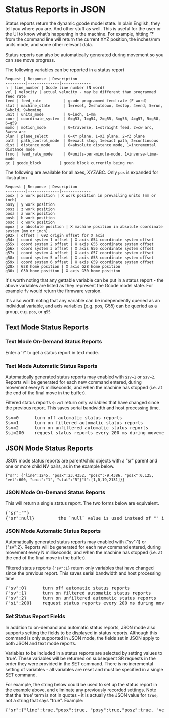 # Status Reports in JSON
Status reports return the dynamic gcode model state. In plain English, they tell you where you are. And other stuff as well. This is useful for the user or the UI to know what's happening in the machine. For example, hitting '?' from the command line will return the current XYZ position, the inches/mm units mode, and some other relevant data.

Status reports can also be automatically generated during movement so you can see move progress. 

The following variables can be reported in a status report

	Request | Response | Description
	---------|--------------|-------------
	n | line_number | Gcode line number (N word)
	vel | velocity | actual velocity - may be different than programmed feed rate 
	feed | feed_rate          | gcode programmed feed rate (F word) 
	stat | machine_state      | 1=reset, 2=shutdown, 3=stop, 4=end, 5=run, 6=hold, 9=homing 
	unit | units_mode         | 0=inch, 1=mm
	coor | coordinate_system  | 0=g53, 1=g54, 2=g55, 3=g56, 4=g57, 5=g58, 6=g59
	momo | motion_mode        | 0=traverse, 1=straight feed, 2=cw arc, 3=ccw arc
	plan | plane_select       | 0=XY plane, 1=XZ plane, 2=YZ plane
	path | path_control_mode  | 0=exact stop, 1=exact path, 2=continuous
	dist | distance_mode      | 0=absolute distance mode, 1=incremental distance mode
	frmo | feed_rate_mode     | 0=units-per-minute-mode, 1=inverse-time-mode
	gc | gcode_block        | gcode block currently being run

The following are available for all axes, XYZABC. Only `pos` is expanded for illustration

	Request | Response | Description
	---------|--------------|-------------
	posx | x work position | X work position in prevailing units (mm or inch) 
	posy | y work position
	posz | z work position
	posa | a work position
	posb | b work position
	posc | c work position
	mpox | x absolute position | X machine position in absolute coordinate system (mm or inch).
	g92x | offset | G92 origin offset for X axis
	g54x | coord system 1 offset | X axis G54 coordinate system offset
	g55x | coord system 2 offset | X axis G55 coordinate system offset
	g56x | coord system 3 offset | X axis G56 coordinate system offset
	g57x | coord system 4 offset | X axis G57 coordinate system offset
	g58x | coord system 5 offset | X axis G58 coordinate system offset
	g59x | coord system 6 offset | X axis G59 coordinate system offset
	g28x | G28 home position | X axis G28 home position
	g30x | G30 home position | X axis G30 home position

It's worth noting that any gettable variable can be put in a status report - the above variables are listed as they represent the Gcode model state. For example `fv` would return the firmware version.

It's also worth noting that any variable can be independently queried as an individual variable, and axis variables (e.g. pos, G55) can be queried as a group, e.g. `pos`, or `g55`

## Text Mode Status Reports
### Text Mode On-Demand Status Reports
Enter a '?' to get a status report in text mode.

### Text Mode Automatic Status Reports
Automatically generated status reports may enabled with `$sv=1` or `$sv=2`. Reports will be generated for each new command entered, during movement every N milliseconds, and when the machine has stopped (i.e. at the end of the final move in the buffer).

Filtered status reports `$sv=1` return only variables that have changed since the previous report. This saves serial bandwidth and host processing time.
<pre>
$sv=0      turn off automatic status reports
$sv=1      turn on filtered automatic status reports
$sv=2      turn on unfiltered automatic status reports
$si=200    request status reports every 200 ms during movement
</pre> 

## JSON Mode Status Reports
JSON mode status reports are parent/child objects with a "sr" parent and one or more child NV pairs, as in the example below.<br> 

    {"sr": {"line":1245, "posx":23.4352, "posx":-9.4386, "posx":0.125, "vel":600, "unit":"1", "stat":"5"}"f":[1,0,19,2131]}}

### JSON Mode On-Demand Status Reports
This will return a single status report. The two forms below are equivalent.
<pre>
{"sr":""}
{"sr":null}         the `null` value is used instead of "" in this case. Either are accepted.
</pre> 

### JSON Mode Automatic Status Reports
Automatically generated status reports may enabled with {"sv":1} or {"sv":2}. Reports will be generated for each new command entered, during movement every N milliseconds, and when the machine has stopped (i.e. at the end of the final move in the buffer).

Filtered status reports `{"sv":1}` return only variables that have changed since the previous report. This saves serial bandwidth and host processing time.
<pre>
{"sv":0}      turn off automatic status reports
{"sv":1}      turn on filtered automatic status reports
{"sv":2}      turn on unfiltered automatic status reports
{"si":200}    request status reports every 200 ms during movement
</pre> 

### Set Status Report Fields
In addition to on-demand and automatic status reports, JSON mode also supports setting the fields to be displayed in status reports. Although this command is only supported in JSON mode, the fields set in JSON apply to both JSON and text mode reports.

Variables to be included in a status reports are selected by setting values to 'true'. These variables will be returned on subsequent SR requests in the order they were provided in the SET command. There is no incremental setting of variables - all variables are reset and must be specified in a single SET command. 

For example, the string below could be used to set up the status report in the example above, and eliminate any previously recorded settings. Note that the 'true' term is not in quotes - it is actually the JSON value for `true`, not a string that says "true". Example:
<pre>
{"sr":{"line":true,"posx":true, "posy":true,"posz":true, "vel":true, "unit":true, "stat":true}}
</pre> 
